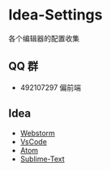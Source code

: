 # Idea-Settings
各个编辑器的配置收集

## QQ 群
*	492107297 偏前端

## Idea
- [Webstorm](./Webstorm.md)
- [VsCode](./VsCode.md)
- [Atom](./Atom.md)
- [Sublime-Text](/sublime-text)
